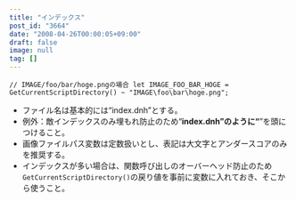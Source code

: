 ```yaml
---
title: "インデックス"
post_id: "3664"
date: "2008-04-26T00:00:05+09:00"
draft: false
image: null
tag: []
---
```



`// IMAGE/foo/bar/hoge.pngの場合
let IMAGE_FOO_BAR_HOGE =
　GetCurrentScriptDirectory() ~ "IMAGE\foo\bar\hoge.png";`



  * ファイル名は基本的には“index.dnh”とする。
  * 例外：敵インデックスのみ埋もれ防止のため“__index.dnh”のように“__”を頭につけること。
  * 画像ファイルパス変数は定数扱いとし、表記は大文字とアンダースコアのみを推奨する。
  * インデックスが多い場合は、関数呼び出しのオーバーヘッド防止のため`GetCurrentScriptDirectory()`の戻り値を事前に変数に入れておき、そこから使うこと。
